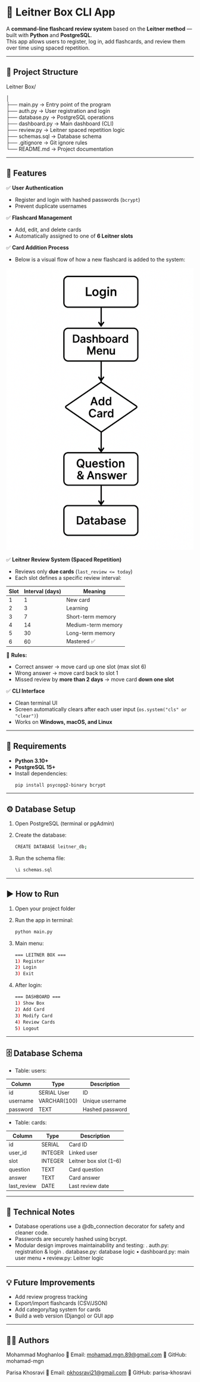 # 🧠 Leitner Box CLI App

A **command-line flashcard review system** based on the **Leitner method** — built with **Python** and **PostgreSQL**.  
This app allows users to register, log in, add flashcards, and review them over time using spaced repetition.

---

## 📁 Project Structure

Leitner Box/

│                                                         
├── main.py              → Entry point of the program  
├── auth.py              → User registration and login  
├── database.py          → PostgreSQL operations  
├── dashboard.py         → Main dashboard (CLI)  
├── review.py            → Leitner spaced repetition logic  
├── schemas.sql          → Database schema  
├── .gitignore           → Git ignore rules  
└── README.md            → Project documentation

---

## 🚀 Features

✅ **User Authentication**  
- Register and login with hashed passwords (`bcrypt`)  
- Prevent duplicate usernames  

✅ **Flashcard Management**  
- Add, edit, and delete cards  
- Automatically assigned to one of **6 Leitner slots**  

✅ **Card Addition Process**
- Below is a visual flow of how a new flashcard is added to the system:

![Add Card Flowchart](1.png)

✅ **Leitner Review System (Spaced Repetition)**  
- Reviews only **due cards** (`last_review <= today`)  
- Each slot defines a specific review interval:  

| Slot | Interval (days) | Meaning            |
|------|-----------------|--------------------|
| 1    | 1               | New card           |
| 2    | 3               | Learning           |
| 3    | 7               | Short-term memory  |
| 4    | 14              | Medium-term memory |
| 5    | 30              | Long-term memory   |
| 6    | 60              | Mastered ✅        |

📌 **Rules:**  
- Correct answer → move card up one slot (max slot 6)  
- Wrong answer → move card back to slot 1  
- Missed review by **more than 2 days** → move card **down one slot**

✅ **CLI Interface**  
- Clean terminal UI  
- Screen automatically clears after each user input (`os.system("cls" or "clear")`)  
- Works on **Windows, macOS, and Linux**

---

## 🧩 Requirements

- **Python 3.10+**
- **PostgreSQL 15+**
- Install dependencies:
  ```bash
  pip install psycopg2-binary bcrypt

---

## ⚙️ Database Setup

1. Open PostgreSQL (terminal or pgAdmin)

2. Create the database:
   ```bash
   CREATE DATABASE leitner_db;

3. Run the schema file:
   ```bash
   \i schemas.sql

---

## ▶️ How to Run

1. Open your project folder

2. Run the app in terminal:
   ```bash
   python main.py

3. Main menu:
   ```bash
   === LEITNER BOX ===
   1) Register
   2) Login
   3) Exit

4. After login:
   ```bash
   === DASHBOARD ===
   1) Show Box
   2) Add Card
   3) Modify Card
   4) Review Cards
   5) Logout

---

## 🗄️ Database Schema

- Table: users:

| Column   | Type         | Description     |
|----------|--------------|-----------------|
| id	   | SERIAL	User  | ID              |
| username | VARCHAR(100) | Unique username |
| password | TEXT         | Hashed password |


- Table: cards:

| Column      | Type    | Description            |
|-------------|---------|------------------------|
| id          | SERIAL  | Card ID                |
| user_id     | INTEGER | Linked user            |
| slot        | INTEGER | Leitner box slot (1–6) |
| question    | TEXT    | Card question          |
| answer      | TEXT    | Card answer            |
| last_review | DATE    | Last review date       |

---

## 🧩 Technical Notes

- Database operations use a @db_connection decorator for safety and cleaner code.
- Passwords are securely hashed using bcrypt.
- Modular design improves maintainability and testing:
 . auth.py: registration & login
 . database.py: database logic
 • dashboard.py: main user menu
 • review.py: Leitner logic

---

## 💡 Future Improvements

- Add review progress tracking
- Export/import flashcards (CSV/JSON)
- Add category/tag system for cards
- Build a web version (Django) or GUI app

---

## 👨‍💻 Authors

Mohammad Moghanloo
📧 Email: mohamad.mgn.89@gmail.com
🐙 GitHub: mohamad-mgn

Parisa Khosravi
📧 Email: pkhosravi21@gmail.com
🐙 GitHub: parisa-khosravi